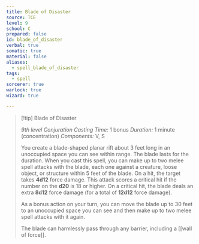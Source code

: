 ```yaml
---
title: Blade of Disaster
source: TCE
level: 9
school: C
prepared: false
id: blade_of_disaster
verbal: true
somatic: true
material: false
aliases:
  - spell_blade_of_disaster
tags:
  - spell
sorcerer: true
warlock: true
wizard: true

---
```

>[!tip] Blade of Disaster
>
> *9th level Conjuration*
> *Casting Time:* 1 bonus
> *Duration:* 1 minute (concentration)
> *Components:* V, S
>
>You create a blade-shaped planar rift about 3 feet long in an unoccupied space you can see within range. The blade lasts for the duration. When you cast this spell, you can make up to two melee spell attacks with the blade, each one against a creature, loose object, or structure within 5 feet of the blade. On a hit, the target takes **4d12** force damage. This attack scores a critical hit if the number on the **d20** is 18 or higher. On a critical hit, the blade deals an extra **8d12** force damage (for a total of **12d12** force damage).
>
>As a bonus action on your turn, you can move the blade up to 30 feet to an unoccupied space you can see and then make up to two melee spell attacks with it again.
>
>The blade can harmlessly pass through any barrier, including a [[wall of force]].
>

